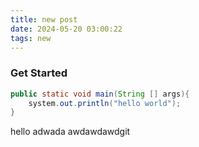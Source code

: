 ```yaml
---
title: new post
date: 2024-05-20 03:00:22
tags: new
---
```


### Get Started

```java
public static void main(String [] args){
    system.out.println("hello world");
}
```

hello
adwada
awdawdawdgit